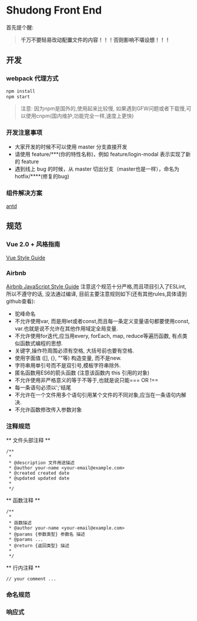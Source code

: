 # Shudong Front End

首先提个醒:
> **千万不要轻易改动配置文件的内容！！！否则影响不堪设想！！！**

## 开发
### webpack 代理方式

```bash
npm install
npm start
```
> 注意: 因为npm是国外的,使用起来比较慢, 如果遇到GFW问题或者下载慢,可以使用cnpm(国内维护,功能完全一样,速度上更快)

### 开发注意事项

* 大家开发的时候不可以使用 master 分支直接开发
* 请使用 feature/***(你的特性名称)，例如 feature/login-modal 表示实现了新的 feature
* 遇到线上 bug 的时候，从 master 切出分支（master也是一样），命名为 hotfix/****(修复的bug)

### 组件解决方案
[antd](https://github.com/ant-design-vue/antv)

## 规范

### Vue 2.0 + 风格指南
[Vue Style Guide](https://vuejs.org/v2/style-guide/index.html)

### Airbnb
[Airbnb JavaScript Style Guide](https://github.com/yuche/javascript)
注意这个规范十分严格,而且项目引入了ESLint, 所以不遵守的话, 没法通过编译, 目前主要注意规则如下(还有其他rules,具体请到github查看):
- 驼峰命名
- 不允许使用var, 而是用let或者const,而且每一条定义变量语句都要使用const, var.也就是说不允许在其他作用域定全局变量.
- 不允许使用for迭代,应当用every, forEach, map, reduce等遍历函数, 有点类似函数式编程的思想.
- 关键字,操作符周围必须有空格, 大括号前也要有空格.
- 使用字面值 ([], {}, ""等) 构造变量, 而不是new.
- 字符串用单引号而不是双引号,模板字符串除外.
- 匿名函数用ES6的箭头函数 (注意该函数内 this 引用的对象)
- 不允许使用非严格意义的等于不等于,也就是说只能=== OR !==
- 每一条语句必须以';'结尾
- 不允许在一个文件用多个语句引用某个文件的不同对象,应当在一条语句内解决.
- 不允许函数修改传入参数对象

### 注释规范
** 文件头部注释 **

```text
/**
 *
 * @description 文件用途描述
 * @author your-name <your-email@example.com>
 * @created created date
 * @updated updated date
 *
 */
```
** 函数注释 **

```text
/**
 *
 * 函数描述
 * @author your-name <your-email@example.com>
 * @params {参数类型} 参数名 描述
 * @params ...
 * @return {返回类型} 描述
 *
 */
```

** 行内注释 **

```text
// your comment ...
```
### 命名规范
### 响应式


